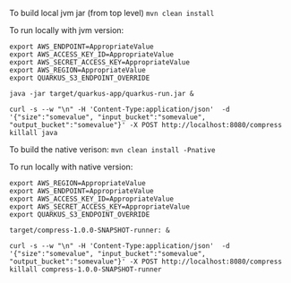 To build local jvm jar (from top level)
`mvn clean install`

To run locally with jvm version:
```
export AWS_ENDPOINT=AppropriateValue
export AWS_ACCESS_KEY_ID=AppropriateValue
export AWS_SECRET_ACCESS_KEY=AppropriateValue
export AWS_REGION=AppropriateValue
export QUARKUS_S3_ENDPOINT_OVERRIDE

java -jar target/quarkus-app/quarkus-run.jar &

curl -s --w "\n" -H 'Content-Type:application/json'  -d '{"size":"somevalue", "input_bucket":"somevalue", "output_bucket":"somevalue"}' -X POST http://localhost:8080/compress
killall java
```

To build the native verison:
`mvn clean install -Pnative`

To run locally with native version:
```
export AWS_REGION=AppropriateValue
export AWS_ENDPOINT=AppropriateValue
export AWS_ACCESS_KEY_ID=AppropriateValue
export AWS_SECRET_ACCESS_KEY=AppropriateValue
export QUARKUS_S3_ENDPOINT_OVERRIDE

target/compress-1.0.0-SNAPSHOT-runner: &

curl -s --w "\n" -H 'Content-Type:application/json'  -d '{"size":"somevalue", "input_bucket":"somevalue", "output_bucket":"somevalue"}' -X POST http://localhost:8080/compress
killall compress-1.0.0-SNAPSHOT-runner
```
